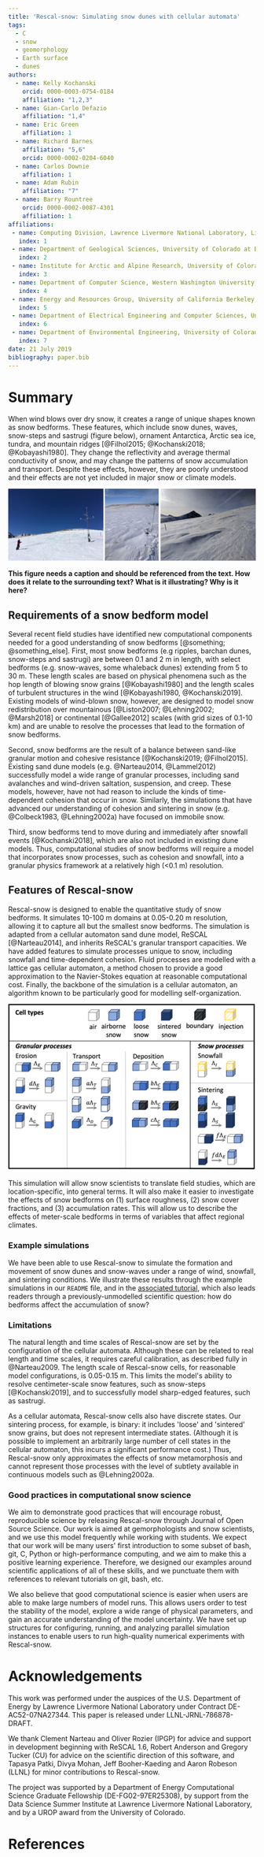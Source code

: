 ```yaml
---
title: 'Rescal-snow: Simulating snow dunes with cellular automata'
tags:
  - C
  - snow
  - geomorphology
  - Earth surface
  - dunes
authors:
  - name: Kelly Kochanski
    orcid: 0000-0003-0754-0184
    affiliation: "1,2,3"
  - name: Gian-Carlo Defazio
    affiliation: "1,4"
  - name: Eric Green
    affiliation: 1
  - name: Richard Barnes
    affiliation: "5,6"
    orcid: 0000-0002-0204-6040
  - name: Carlos Downie
    affiliation: 1
  - name: Adam Rubin
    affiliation: "7"
  - name: Barry Rountree
    orcid: 0000-0002-0087-4301
    affiliation: 1
affiliations:
 - name: Computing Division, Lawrence Livermore National Laboratory, Livermore, CA, USA
   index: 1
 - name: Department of Geological Sciences, University of Colorado at Boulder, Boulder, CO, USA
   index: 2
 - name: Institute for Arctic and Alpine Research, University of Colorado at Boulder, Boulder, CO, USA
   index: 3
 - name: Department of Computer Science, Western Washington University, Bellingham, WA, USA
   index: 4
 - name: Energy and Resources Group, University of California Berkeley, Berkeley, CA, USA
   index: 5
 - name: Department of Electrical Engineering and Computer Sciences, University of California Berkeley, Berkeley, CA, USA
   index: 6
 - name: Department of Environmental Engineering, University of Colorado at Boulder, Boulder, CO, USA
   index: 7
date: 21 July 2019
bibliography: paper.bib
---
```


# Summary

When wind blows over dry snow, it creates a range of unique shapes known as snow bedforms.
These features, which include snow dunes, waves, snow-steps and sastrugi (figure below), ornament Antarctica, Arctic sea ice, tundra, and mountain ridges [@Filhol2015; @Kochanski2018; @Kobayashi1980].
They change the reflectivity and average thermal conductivity of snow, and may change the patterns of snow accumulation and transport.
Despite these effects, however, they are poorly understood and their effects are not yet included in major snow or climate models.

![](../docs/example_images/field_examples.png)

__This figure needs a caption and should be referenced from the text. How does it relate to the surrounding text? What is it illustrating? Why is it here?__

## Requirements of a snow bedform model
Several recent field studies have identified new computational components needed for a good understanding of snow bedforms [@something; @something_else].
First, most snow bedforms (e.g ripples, barchan dunes, snow-steps and sastrugi) are between 0.1 and 2 m in length, with select bedforms (e.g. snow-waves, some whaleback dunes) extending from 5 to 30 m.
These length scales are based on physical phenomena such as the hop length of blowing snow grains [@Kobayashi1980] and the length scales of turbulent structures in the wind [@Kobayashi1980, @Kochanski2019].
Existing models of wind-blown snow, however, are designed to model snow redistribution over mountainous [@Liston2007; @Lehning2002; @Marsh2018] or continental [@Gallee2012] scales
(with grid sizes of 0.1-10 km)
and are unable to resolve the processes that lead to the formation of snow bedforms.

Second, snow bedforms are the result of a balance between sand-like granular motion and cohesive resistance [@Kochanski2019; @Filhol2015].
Existing sand dune models (e.g. @Narteau2014, @Lammel2012) successfully model a wide range of granular processes, including sand avalanches and wind-driven saltation, suspension, and creep.
These models, however, have not had reason to include the kinds of time-dependent cohesion that occur in snow.
Similarly, the simulations that have advanced our understanding of cohesion and sintering in snow (e.g. @Colbeck1983, @Lehning2002a) have focused on immobile snow.

Third, snow bedforms tend to move during and immediately after snowfall events [@Kochanski2018], which are also not included in existing dune models.
Thus, computational studies of snow bedforms will require a model that incorporates snow processes, such as cohesion and snowfall, into a granular physics framework at a relatively high (<0.1 m) resolution.

## Features of Rescal-snow
Rescal-snow is designed to enable the quantitative study of snow bedforms.
It simulates 10-100 m domains at 0.05-0.20 m resolution, allowing it to capture all but the smallest snow bedforms.
The simulation is adapted from a cellular automaton sand dune model, ReSCAL [@Narteau2014], and inherits ReSCAL's granular transport capacities.
We have added features to simulate processes unique to snow, including snowfall and time-dependent cohesion.
Fluid processes are modelled with a lattice gas cellular automaton, a method chosen to provide a good approximation to the Navier-Stokes equation at reasonable computational cost.
Finally, the backbone of the simulation is a cellular automaton, an algorithm known to be particularly good for modelling self-organization.

![](../docs/example_images/rescal-snow_transitions.png)

This simulation will allow snow scientists to translate field studies, which are location-specific, into general terms.
It will also make it easier to investigate the effects of snow bedforms on (1) surface roughness, (2) snow cover fractions, and (3) accumulation rates. This will allow us to describe the effects of meter-scale bedforms in terms of variables that affect regional climates.

### Example simulations
We have been able to use Rescal-snow to simulate the formation and movement of snow dunes and snow-waves under a range of wind, snowfall, and sintering conditions.
We illustrate these results through the example simulations in our `README` file, 
and in the [associated tutorial](docs/rescal-snow-tutorial.md), which also leads readers through a previously-unmodelled scientific question: how do bedforms affect the accumulation of snow?

### Limitations 
The natural length and time scales of Rescal-snow are set by the configuration of the cellular automata.
Although these can be related to real length and time scales, it requires careful calibration, as described fully in @Narteau2009.
The length scale of Rescal-snow cells, for reasonable model configurations, is 0.05-0.15 m. This limits the model's ability to resolve centimeter-scale snow features, such as snow-steps [@Kochanski2019], and to successfully model sharp-edged features, such as sastrugi.

As a cellular automata, Rescal-snow cells also have discrete states. Our sintering process, for example, is binary: it includes 'loose' and 'sintered' snow grains, but does not represent intermediate states. (Although it is possible to implement an arbitrarily large number of cell states in the cellular automaton, this incurs a significant performance cost.) Thus, Rescal-snow only approximates the effects of snow metamorphosis and cannot represent those processes with the level of subtlety available in continuous models such as @Lehning2002a.

### Good practices in computational snow science
We aim to demonstrate good practices that will encourage robust, reproducible science by releasing Rescal-snow through Journal of Open Source Science.
Our work is aimed at gemorphologists and snow scientists, and we use this model frequently while working with students.
We expect that our work will be many users' first introduction to some subset of bash, git, C, Python or high-performance computing, and we aim to make this a positive learning experience. 
Therefore, we designed our examples around scientific applications of all of these skills, and we punctuate them with references to relevant tutorials on git, bash, etc.

We also believe that good computational science is easier when users are able to make large numbers of model runs. 
This allows users order to test the stability of the model, explore a wide range of physical parameters, and gain an accurate understanding of the model uncertainty.
We have set up structures for configuring, running, and analyzing parallel simulation instances to enable users to run high-quality numerical experiments with Rescal-snow.

# Acknowledgements

This work was performed under the auspices of the U.S. Department of Energy by Lawrence Livermore National Laboratory under Contract DE-AC52-07NA27344. This paper is released under LLNL-JRNL-786878-DRAFT.

We thank Clement Narteau and Oliver Rozier (IPGP) for advice and support in development beginning with ReSCAL 1.6,
Robert Anderson and Gregory Tucker (CU) for advice on the scientific direction of this software,
and Tapasya Patki, Divya Mohan, Jeff Booher-Kaeding and Aaron Robeson (LLNL) for minor contributions to Rescal-snow.

The project was supported by a Department of Energy Computational Science Graduate Fellowship (DE-FG02-97ER25308), by support from the Data Science Summer Institute at Lawrence Livermore National Laboratory, and by a UROP award from the University of Colorado.

# References
